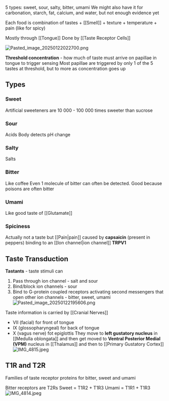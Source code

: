 5 types: sweet, sour, salty, bitter, umami
We might also have it for carbonation, starch, fat, calcium, and water, but not enough evidence yet

Each food is combination of tastes + [[Smell]] + texture + temperature + pain (like for spicy)

Mostly through [[Tongue]]
Done by [[Taste Receptor Cells]]

![Pasted_image_20250122022700.png](pasted_image_20250122022700.png)

**Threshold concentration** - how much of taste must arrive on papillae in tongue to trigger sensing
Most papillae are triggered by only 1 of the 5 tastes at threshold, but to more as concentration goes up

## Types

### Sweet

Artificial sweeteners are 10 000 - 100 000 times sweeter than sucrose

### Sour

Acids
Body detects pH change

### Salty

Salts

### Bitter

Like coffee
Even 1 molecule of bitter can often be detected. Good because poisons are often bitter

### Umami

Like good taste of [[Glutamate]]

### Spiciness
Actually not a taste but [[Pain|pain]] caused by **capsaicin** (present in peppers) binding to an [[Ion channel|ion channel]] **TRPV1**

## Taste Transduction

**Tastants** - taste stimuli can

1. Pass through ion channel - salt and sour
2. Bind/block ion channels - sour
3. Bind to G-protein coupled receptors activating second messengers that open other ion channels - bitter, sweet, umami
   ![Pasted_image_20250122195606.png](pasted_image_20250122195606.png)

Taste information is carried by [[Cranial Nerves]]

* VII (facial) for front of tongue
* IX (glossopharyngeal) for back of tongue
* X (vagus nerve) fot epiglottis
  They move to **left gustatory nucleus** in [[Medulla oblongata]] and then get moved to **Ventral Posterior Medial (VPM)** nucleus in [[Thalamus]] and then to [[Primary Gustatory Cortex]]
  ![IMG_4815.jpeg](img_4815.jpeg)

## T1R and T2R

Families of taste receptor proteins for bitter, sweet and umami

Bitter receptors are T2Rs
Sweet = T1R2 + T1R3
Umami = T1R1 + T1R3
![IMG_4814.jpeg](img_4814.jpeg)
